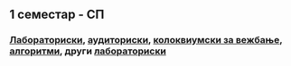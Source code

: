 ## 1 семестар - СП
### [Лабораториски](https://github.com/krembanan4e/Materijali-za-na-fakultet/tree/main/SP/labs),  [аудиториски](https://github.com/krembanan4e/Materijali-za-na-fakultet/tree/main/SP/auditoriski),  [колоквиумски за вежбање](https://github.com/krembanan4e/Materijali-za-na-fakultet/tree/main/SP/za%20vezhbanje),  [алгоритми](https://github.com/krembanan4e/Materijali-za-na-fakultet/tree/main/SP/random),  други [лабораториски](https://github.com/krembanan4e/Materijali-za-na-fakultet/tree/main/SP/dopolnitelni%20labs)
